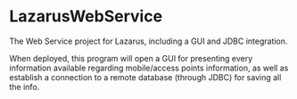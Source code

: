 LazarusWebService
=================

The Web Service project for Lazarus, including a GUI and JDBC integration.

When deployed, this program will open a GUI for presenting every information available regarding mobile/access points information, as well as establish a connection to a remote database (through JDBC) for saving all the info.
